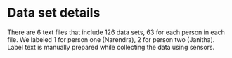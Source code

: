 # Data set details
There are 6 text files that include 126 data sets, 63 for each person in each file. We labeled 1 for person one (Narendra), 2 for person two (Janitha).
Label text is manually prepared while collecting the data using sensors.
